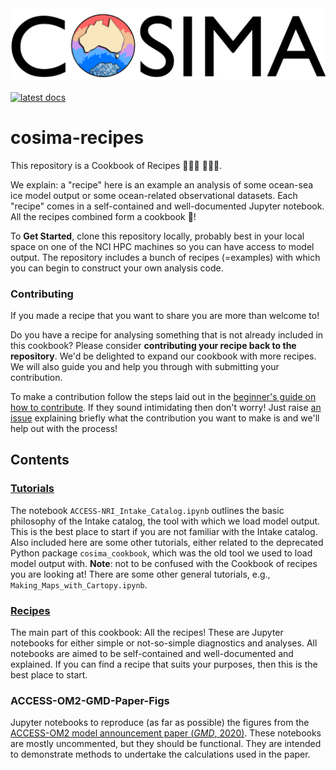 <img src="https://github.com/COSIMA/logo/blob/master/png/logo_word.png" width="800"/>
<br/> <br/>

<a href="https://cosima-recipes.readthedocs.io/en/latest">
    <img alt="latest docs" src="https://img.shields.io/badge/docs-latest-blue.svg">
</a>

# cosima-recipes

This repository is a Cookbook of Recipes 👩🏽‍🍳 👨🏻‍🍳.

We explain: a "recipe" here is an example an analysis of some ocean-sea ice model output or some ocean-related observational datasets.
Each "recipe" comes in a self-contained and well-documented Jupyter notebook.
All the recipes combined form a cookbook 📒!

To **Get Started**, clone this repository locally, probably best in your local space on one of the NCI HPC machines so you can have access to model output. The repository includes a bunch of recipes (=examples) with which you can begin to construct your own analysis code.

### Contributing

If you made a recipe that you want to share you are more than welcome to!

Do you have a recipe for analysing something that is not already included in this cookbook?
Please consider **contributing your recipe back to the repository**.
We'd be delighted to expand our cookbook with more recipes.
We will also guide you and help you through with submitting your contribution.

To make a contribution follow the steps laid out in the [beginner's guide on how to contribute](
https://cosima-recipes.readthedocs.io/en/latest/contributing.html). If they sound intimidating then don't worry!
Just raise [an issue](https://github.com/COSIMA/cosima-recipes/issues) explaining briefly what the contribution you want to make is and we'll help out with the process!

## Contents

### [Tutorials](https://cosima-recipes.readthedocs.io/en/latest/tutorials.html)

The notebook `ACCESS-NRI_Intake_Catalog.ipynb` outlines the basic philosophy of the Intake catalog, the tool with which we load model output. This is the best place to start if you are not familiar with the Intake catalog. Also included here are some other tutorials, either related to the deprecated Python package `cosima_cookbook`, which was the old tool we used to load model output with. **Note**: not to be confused with the Cookbook of recipes you are looking at!
There are some other general tutorials, e.g., `Making_Maps_with_Cartopy.ipynb`.

### [Recipes](https://cosima-recipes.readthedocs.io/en/latest/recipes.html)
The main part of this cookbook: All the recipes! These are Jupyter notebooks for either simple or not-so-simple diagnostics and analyses. All notebooks are aimed to be self-contained and  well-documented and explained.
If you can find a recipe that suits your purposes, then this is the best place to start.

### ACCESS-OM2-GMD-Paper-Figs
Jupyter notebooks to reproduce (as far as possible) the figures from the [ACCESS-OM2 model announcement paper (*GMD*, 2020)](https://doi.org/10.5194/gmd-13-401-2020). These notebooks are mostly uncommented, but they should be functional. They are intended to demonstrate methods to undertake the calculations used in the paper.
